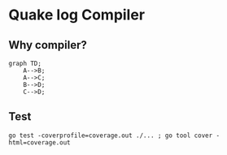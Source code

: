 # Quake log Compiler


##  Why compiler?


```mermaid
graph TD;
    A-->B;
    A-->C;
    B-->D;
    C-->D;
```

## Test

`go test -coverprofile=coverage.out ./... ; go tool cover -html=coverage.out`